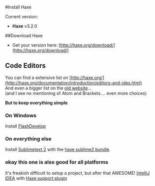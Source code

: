 #Install Haxe

Current version:  

* **Haxe** v3.2.0

##Download Haxe

* Get your version here: [http://haxe.org/download/](http://haxe.org/download/)



## Code Editors

You can find a extensive list on [http://haxe.org/](http://haxe.org/documentation/introduction/editors-and-ides.html)  
And even a bigger list on the [old website](http://old.haxe.org/com/ide)...  
(and I see no mentioning of Atom and Brackets.... even more choices)

**But to keep everything simple**

### On Windows
Install [FlashDevelop](http://www.flashdevelop.org/)

### On everything else
Install [Sublimetext 2](http://sublimetext.com/) with the [haxe sublime2 bundle](https://github.com/clemos/haxe-sublime2-bundle).

### okay this one is also good for all platforms
It's freakish difficult to setup a project, but after that AWESOME!
[IntelliJ IDEA](http://www.jetbrains.com/idea/) with [Haxe support plugin](https://plugins.jetbrains.com/plugin/6873)
